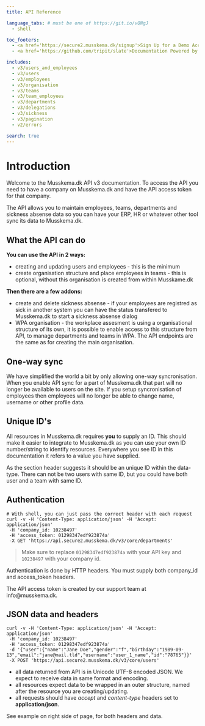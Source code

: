 ```yaml
---
title: API Reference

language_tabs: # must be one of https://git.io/vQNgJ
  - shell

toc_footers:
  - <a href='https://secure2.musskema.dk/signup'>Sign Up for a Demo Account</a>
  - <a href='https://github.com/tripit/slate'>Documentation Powered by Slate</a>

includes:
  - v3/users_and_employees
  - v3/users
  - v3/employees
  - v3/organisation
  - v3/teams
  - v3/team_employees
  - v3/departments
  - v3/delegations
  - v3/sickness
  - v3/pagination
  - v2/errors

search: true
---
```


# Introduction

Welcome to the Musskema.dk API v3 documentation. To access the API you need to have a company on Musskema.dk and have the API access token for that company.

The API allows you to maintain employees, teams, departments and sickness absense data so you can have your ERP, HR or whatever other tool sync its data to Musskema.dk.

## What the API can do

**You can use the API in 2 ways:**

 * creating and updating users and employees - this is the minimum
 * create organisation structure and place employees in teams - this is optional, without this organisation is created from within Musskame.dk

**Then there are a few addons:**

 * create and delete sickness absense - if your employees are registred as sick in another system you can have the status transfered to Musskema.dk to start a sickness absense dialog
 * WPA organisation - the workplace assesment is using a organisational structure of its own, it is possible to enable access to this structure from API, to manage departments and teams in WPA. The API endpoints are the same as for creating the main organisation.

## One-way sync

We have simplified the world a bit by only allowing one-way syncronisation. When you enable API sync for a part of Musskema.dk that part will no longer be available to users on the site. If you setup syncronisation of employees then employees will no longer be able to change name, username or other profile data.

## Unique ID's

All resources in Musskema.dk requires __you__ to supply an ID. This should make it easier to integrate to Musskema.dk as you can use your own ID number/string to identify resources. Everywhere you see ID in this documentation it refers to a value you have supplied.

As the section header suggests it should be an unique ID within the data-type. There can not be two users with same ID, but you could have both user and a team with same ID.

## Authentication

```shell
# With shell, you can just pass the correct header with each request
curl -v -H 'Content-Type: application/json' -H 'Accept: application/json'
 -H 'company_id: 10238497'
 -H 'access_token: 01298347edf923874a'
 -X GET 'https://api.secure2.musskema.dk/v3/core/departments'
```

> Make sure to replace `01298347edf923874a` with your API key and `10238497` with your company id.

Authentication is done by HTTP headers. You must supply both company_id and access_token headers.

<aside class="notice">
The API access token is created by our support team at info@musskema.dk.
</aside>

## JSON data and headers

```shell
curl -v -H 'Content-Type: application/json' -H 'Accept: application/json'
 -H 'company_id: 10238497'
 -H 'access_token: 01298347edf923874a'
 -d '{"user":{"name":"Jane Doe","gender":"f","birthday":"1989-09-13","email":"jane@mail.tld","username":"user_1_name","id":"78765"}}'
 -X POST 'https://api.secure2.musskema.dk/v3/core/users'
```

 - all data returned from API is in Unicode UTF-8 encoded JSON. We expect to receive data in same format and encoding.
 - all resources expect data to be wrapped in an outer structure, named after the resource you are creating/updating.
 - all requests should have _accept_ and _content-type_ headers set to __application/json__. 

See example on right side of page, for both headers and data.